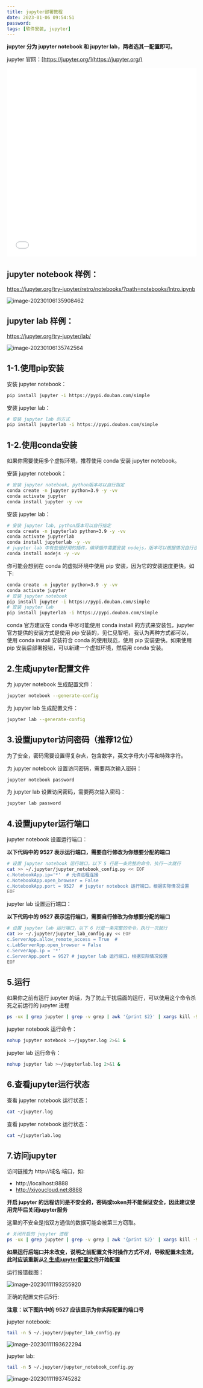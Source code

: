 ```yaml
---
title: jupyter部署教程
date: 2023-01-06 09:54:51
password: 
tags: [软件安装, jupyter]
---
```


**jupyter 分为 jupyter notebook 和 jupyter lab，两者选其一配置即可。**

jupyter 官网：[https://jupyter.org/](https://jupyter.org/)

<!--more-->

<iframe src="//player.bilibili.com/player.html?aid=820076722&bvid=BV1PG4y1A7rD&cid=960113408&page=1" style="width:100%;height:500px;min-width:375px;min-height:200px"scrolling="no" border="0" frameborder="no" framespacing="0" allowfullscreen="true"> </iframe>

## jupyter notebook 样例：

https://jupyter.org/try-jupyter/retro/notebooks/?path=notebooks/Intro.ipynb

![image-20230106135908462](jupyter部署教程/image-20230106135908462.png)

## jupyter lab 样例：

https://jupyter.org/try-jupyter/lab/

![image-20230106135742564](jupyter部署教程/image-20230106135742564.png)

## 1-1.使用pip安装

安装 jupyter notebook：

```bash
pip install jupyter -i https://pypi.douban.com/simple
```

安装 jupyter lab：

```bash
# 安装 jupyter lab 的方式
pip install jupyterlab -i https://pypi.douban.com/simple
```

## 1-2.使用conda安装

如果你需要使用多个虚拟环境，推荐使用 conda 安装 jupyter notebook。

安装 jupyter notebook：

```bash
# 安装 jupyter notebook, python版本可以自行指定
conda create -n jupyter python=3.9 -y -vv
conda activate jupyter
conda install jupyter -y -vv
```

安装 jupyter lab：

```bash
# 安装 jupyter lab, python版本可以自行指定
conda create -n jupyterlab python=3.9 -y -vv
conda activate jupyterlab
conda install jupyterlab -y -vv
# jupyter lab 中有些很好用的插件，编译插件需要安装 nodejs，版本可以根据情况自行设置
conda install nodejs -y -vv
```

你可能会想到在 conda 的虚拟环境中使用 pip 安装，因为它的安装速度更快。如下:

```bash
conda create -n jupyter python=3.9 -y -vv
conda activate jupyter
# 安装 jupyter notebook
pip install jupyter -i https://pypi.douban.com/simple
# 安装 jupyter lab
pip install jupyterlab -i https://pypi.douban.com/simple
```

conda 官方建议在 conda 中尽可能使用 conda install 的方式来安装包，jupyter 官方提供的安装方式是使用 pip 安装的，见仁见智吧，我认为两种方式都可以，使用 conda install 安装符合 conda 的使用规范，使用 pip 安装更快。如果使用 pip 安装后部署报错，可以新建一个虚拟环境，然后用 conda 安装。

## 2.生成jupyter配置文件

为 jupyter notebook 生成配置文件：

```bash
jupyter notebook --generate-config
```

为 jupyter lab 生成配置文件：

```bash
jupyter lab --generate-config
```

## 3.设置jupyter访问密码（推荐12位）

为了安全，密码需要设置得复杂点，包含数字，英文字母大小写和特殊字符。

为 jupyter notebook 设置访问密码，需要两次输入密码：

```bash
jupyter notebook password
```

为 jupyter lab 设置访问密码，需要两次输入密码：

```bash
jupyter lab password
```

## 4.设置jupyter运行端口

jupyter notebook 设置运行端口：

**以下代码中的 9527 表示运行端口，需要自行修改为你想要分配的端口**

```bash
# 设置 jupyter notebook 运行端口，以下 5 行是一条完整的命令，执行一次就行
cat >> ~/.jupyter/jupyter_notebook_config.py << EOF
c.NotebookApp.ip='*'  # 允许远程连接
c.NotebookApp.open_browser = False 
c.NotebookApp.port = 9527  # jupyter notebook 运行端口，根据实际情况设置
EOF
```

jupyter lab 设置运行端口：

**以下代码中的 9527 表示运行端口，需要自行修改为你想要分配的端口**

```bash
# 设置 jupyter lab 运行端口，以下 6 行是一条完整的命令，执行一次就行
cat >> ~/.jupyter/jupyter_lab_config.py << EOF
c.ServerApp.allow_remote_access = True  # 
c.LabServerApp.open_browser = False
c.ServerApp.ip = '*'
c.ServerApp.port = 9527 # jupyter lab 运行端口，根据实际情况设置
EOF
```

## 5.运行

如果你之前有运行 jupyter 的话，为了防止干扰后面的运行，可以使用这个命令杀死之前运行的 jupyter 进程

```bash
ps -ux | grep jupyter | grep -v grep | awk '{print $2}' | xargs kill -9
```

jupyter notebook 运行命令：

```bash
nohup jupyter notebook >~/jupyter.log 2>&1 &
```

jupyter lab 运行命令：

```bash
nohup jupyter lab >~/jupyterlab.log 2>&1 &
```

## 6.查看jupyter运行状态

查看 jupyter notebook 运行状态：

```bash
cat ~/jupyter.log
```

查看 jupyter notebook 运行状态：

```bash
cat ~/jupyterlab.log
```

## 7.访问jupyter

访问链接为 http://域名:端口，如:

- http://localhost:8888
- http://xiyoucloud.net:8888

**开启 jupyter 的远程访问是不安全的，密码或token并不能保证安全，因此建议使用完毕后关闭jupyter服务**

这里的不安全是指双方通信的数据可能会被第三方窃取。

```bash
# 关闭开启的 jupyter 进程
ps -ux | grep jupyter | grep -v grep | awk '{print $2}' | xargs kill -9
```

**如果运行后端口并未改变，说明之前配置文件时操作方式不对，导致配置未生效，此时应该重新从[2.生成jupyter配置文件](#2.生成jupyter配置文件)开始配置**

运行报错截图：

![image-20230111193255920](jupyter部署教程/image-20230111193255920.png)

正确的配置文件后5行:

**注意：以下图片中的 9527 应该显示为你实际配置的端口号**

jupyter notebook:

```bash
tail -n 5 ~/.jupyter/jupyter_lab_config.py
```

![image-20230111193622294](jupyter部署教程/image-20230111193622294.png)

jupyter lab:

```bash
tail -n 5 ~/.jupyter/jupyter_notebook_config.py
```

![image-20230111193745282](jupyter部署教程/image-20230111193745282.png)


